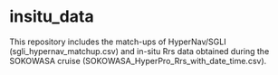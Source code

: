 # insitu_data

This repository includes the match-ups of HyperNav/SGLI (sgli_hypernav_matchup.csv) and in-situ Rrs data obtained during the SOKOWASA cruise (SOKOWASA_HyperPro_Rrs_with_date_time.csv).
